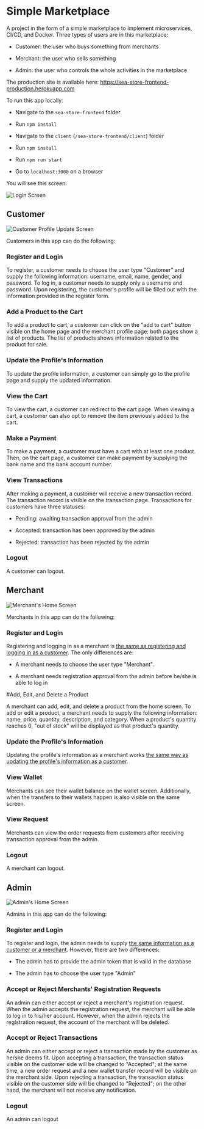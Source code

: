 
# Simple Marketplace

  

A project in the form of a simple marketplace to implement microservices, CI/CD, and Docker. Three types of users are in this marketplace:

- Customer: the user who buys something from merchants

- Merchant: the user who sells something

- Admin: the user who controls the whole activities in the marketplace

  

The production site is available here: https://sea-store-frontend-production.herokuapp.com

  

To run this app locally:

- Navigate to the `sea-store-frontend` folder

- Run `npm install`

- Navigate to the `client` (`/sea-store-frontend/client`) folder

- Run `npm install`

- Run `npm run start`

- Go to `localhost:3000` on a browser

You will see this screen:

![Login Screen](https://i.imgur.com/4QRGO5T.png)

  

## Customer

![Customer Profile Update Screen](https://i.imgur.com/Gae28jM.png)

Customers in this app can do the following:

  

### Register and Login

  

To register, a customer needs to choose the user type "Customer" and supply the following information: username, email, name, gender, and password. To log in, a customer needs to supply only a username and password. Upon registering, the customer's profile will be filled out with the information provided in the register form.

  

### Add a Product to the Cart

  

To add a product to cart, a customer can click on the "add to cart" button visible on the home page and the merchant profile page; both pages show a list of products. The list of products shows information related to the product for sale.

  

### Update the Profile's Information

  

To update the profile information, a customer can simply go to the profile page and supply the updated information.

  

### View the Cart

  

To view the cart, a customer can redirect to the cart page. When viewing a cart, a customer can also opt to remove the item previously added to the cart.

  

### Make a Payment

  

To make a payment, a customer must have a cart with at least one product. Then, on the cart page, a customer can make payment by supplying the bank name and the bank account number.

  

### View Transactions

  

After making a payment, a customer will receive a new transaction record. The transaction record is visible on the transaction page. Transactions for customers have three statuses:

* Pending: awaiting transaction approval from the admin

* Accepted: transaction has been approved by the admin

* Rejected: transaction has been rejected by the admin

  

### Logout

  

A customer can logout.

  

## Merchant

![Merchant's Home Screen](https://i.imgur.com/RsZGv2k.png)

Merchants in this app can do the following:

  

### Register and Login

  

Registering and logging in as a merchant is [the same as registering and logging in as a customer](#register-and-login). The only differences are:

- A merchant needs to choose the user type "Merchant".

- A merchant needs registration approval from the admin before he/she is able to log in

  

#Add, Edit, and Delete a Product

  

A merchant can add, edit, and delete a product from the home screen. To add or edit a product, a merchant needs to supply the following information: name, price, quantity, description, and category. When a product's quantity reaches 0, "out of stock" will be displayed as that product's quantity.

  
  

### Update the Profile's Information

  

Updating the profile's information as a merchant works [the same way as updating the profile's information as a customer](#update-the-profiles-information).

  

### View Wallet

  

Merchants can see their wallet balance on the wallet screen. Additionally, when the transfers to their wallets happen is also visible on the same screen.

  

### View Request

  

Merchants can view the order requests from customers after receiving transaction approval from the admin.

  

### Logout

  

A merchant can logout.

  

## Admin

![Admin's Home Screen](https://imgur.com/esF9J43.png)

Admins in this app can do the following:

  

### Register and Login

  

To register and login, the admin needs to supply [the same information as a customer or a merchant](#register-and-login). However, there are two differences:

- The admin has to provide the admin token that is valid in the database

- The admin has to choose the user type "Admin"

  

### Accept or Reject Merchants' Registration Requests

  

An admin can either accept or reject a merchant's registration request. When the admin accepts the registration request, the merchant will be able to log in to his/her account. However, when the admin rejects the registration request, the account of the merchant will be deleted.

  

### Accept or Reject Transactions

  

An admin can either accept or reject a transaction made by the customer as he/she deems fit. Upon accepting a transaction, the transaction status visible on the customer side will be changed to "Accepted"; at the same time, a new order request and a new wallet transfer record will be visible on the merchant side. Upon rejecting a transaction, the transaction status visible on the customer side will be changed to "Rejected"; on the other hand, the merchant will not receive any notification.

  

### Logout

  

An admin can logout
